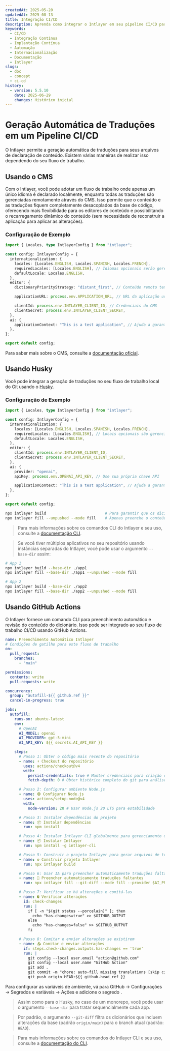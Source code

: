 ```yaml
---
createdAt: 2025-05-20
updatedAt: 2025-08-13
title: Integração CI/CD
description: Aprenda como integrar o Intlayer em seu pipeline CI/CD para gerenciamento e implantação automatizados de conteúdo.
keywords:
  - CI/CD
  - Integração Contínua
  - Implantação Contínua
  - Automação
  - Internacionalização
  - Documentação
  - Intlayer
slugs:
  - doc
  - concept
  - ci-cd
history:
  - version: 5.5.10
    date: 2025-06-29
    changes: Histórico inicial
---
```


# Geração Automática de Traduções em um Pipeline CI/CD

O Intlayer permite a geração automática de traduções para seus arquivos de declaração de conteúdo. Existem várias maneiras de realizar isso dependendo do seu fluxo de trabalho.

## Usando o CMS

Com o Intlayer, você pode adotar um fluxo de trabalho onde apenas um único idioma é declarado localmente, enquanto todas as traduções são gerenciadas remotamente através do CMS. Isso permite que o conteúdo e as traduções fiquem completamente desacoplados da base de código, oferecendo mais flexibilidade para os editores de conteúdo e possibilitando o recarregamento dinâmico do conteúdo (sem necessidade de reconstruir a aplicação para aplicar as alterações).

### Configuração de Exemplo

```ts fileName="intlayer.config.ts"
import { Locales, type IntlayerConfig } from "intlayer";

const config: IntlayerConfig = {
  internationalization: {
    locales: [Locales.ENGLISH, Locales.SPANISH, Locales.FRENCH],
    requiredLocales: [Locales.ENGLISH], // Idiomas opcionais serão gerenciados remotamente
    defaultLocale: Locales.ENGLISH,
  },
  editor: {
    dictionaryPriorityStrategy: "distant_first", // Conteúdo remoto tem prioridade

    applicationURL: process.env.APPLICATION_URL, // URL da aplicação usada pelo CMS

    clientId: process.env.INTLAYER_CLIENT_ID, // Credenciais do CMS
    clientSecret: process.env.INTLAYER_CLIENT_SECRET,
  },
  ai: {
    applicationContext: "This is a test application", // Ajuda a garantir a geração consistente de traduções
  },
};

export default config;
```

Para saber mais sobre o CMS, consulte a [documentação oficial](https://github.com/aymericzip/intlayer/blob/main/docs/docs/pt/intlayer_CMS.md).

## Usando Husky

Você pode integrar a geração de traduções no seu fluxo de trabalho local do Git usando o [Husky](https://typicode.github.io/husky/).

### Configuração de Exemplo

```ts fileName="intlayer.config.ts"
import { Locales, type IntlayerConfig } from "intlayer";

const config: IntlayerConfig = {
  internationalization: {
    locales: [Locales.ENGLISH, Locales.SPANISH, Locales.FRENCH],
    requiredLocales: [Locales.ENGLISH], // Locais opcionais são gerenciados remotamente
    defaultLocale: Locales.ENGLISH,
  },
  editor: {
    clientId: process.env.INTLAYER_CLIENT_ID,
    clientSecret: process.env.INTLAYER_CLIENT_SECRET,
  },
  ai: {
    provider: "openai",
    apiKey: process.env.OPENAI_API_KEY, // Use sua própria chave API

    applicationContext: "This is a test application", // Ajuda a garantir a geração consistente de traduções
  },
};

export default config;
```

```bash fileName=".husky/pre-push"
npx intlayer build                          # Para garantir que os dicionários estejam atualizados
npx intlayer fill --unpushed --mode fill    # Apenas preenche o conteúdo faltante, não atualiza os existentes
```

> Para mais informações sobre os comandos CLI do Intlayer e seu uso, consulte a [documentação CLI](https://github.com/aymericzip/intlayer/blob/main/docs/docs/pt/intlayer_cli.md).

> Se você tiver múltiplos aplicativos no seu repositório usando instâncias separadas do Intlayer, você pode usar o argumento `--base-dir` assim:

```bash fileName=".husky/pre-push"
# App 1
npx intlayer build --base-dir ./app1
npx intlayer fill --base-dir ./app1 --unpushed --mode fill

# App 2
npx intlayer build --base-dir ./app2
npx intlayer fill --base-dir ./app2 --unpushed --mode fill
```

## Usando GitHub Actions

O Intlayer fornece um comando CLI para preenchimento automático e revisão do conteúdo do dicionário. Isso pode ser integrado ao seu fluxo de trabalho CI/CD usando GitHub Actions.

```yaml fileName=".github/workflows/intlayer-translate.yml"
name: Preenchimento Automático Intlayer
# Condições de gatilho para este fluxo de trabalho
on:
  pull_request:
    branches:
      - "main"

permissions:
  contents: write
  pull-requests: write

concurrency:
  group: "autofill-${{ github.ref }}"
  cancel-in-progress: true

jobs:
  autofill:
    runs-on: ubuntu-latest
    env:
      # OpenAI
      AI_MODEL: openai
      AI_PROVIDER: gpt-5-mini
      AI_API_KEY: ${{ secrets.AI_API_KEY }}

    steps:
      # Passo 1: Obter o código mais recente do repositório
      - name: ⬇️ Checkout do repositório
        uses: actions/checkout@v4
        with:
          persist-credentials: true # Manter credenciais para criação de PRs
          fetch-depth: 0 # Obter histórico completo do git para análise de diferenças

      # Passo 2: Configurar ambiente Node.js
      - name: 🟢 Configurar Node.js
        uses: actions/setup-node@v4
        with:
          node-version: 20 # Usar Node.js 20 LTS para estabilidade

      # Passo 3: Instalar dependências do projeto
      - name: 📦 Instalar dependências
        run: npm install

      # Passo 4: Instalar Intlayer CLI globalmente para gerenciamento de traduções
      - name: 📦 Instalar Intlayer
        run: npm install -g intlayer-cli

      # Passo 5: Construir o projeto Intlayer para gerar arquivos de tradução
      - name: ⚙️ Construir projeto Intlayer
        run: npx intlayer build

      # Passo 6: Usar IA para preencher automaticamente traduções faltantes
      - name: 🤖 Preencher automaticamente traduções faltantes
        run: npx intlayer fill --git-diff --mode fill --provider $AI_PROVIDER --model $AI_MODEL --api-key $AI_API_KEY

      # Passo 7: Verificar se há alterações e comitá-las
      - name: � Verificar alterações
        id: check-changes
        run: |
          if [ -n "$(git status --porcelain)" ]; then
            echo "has-changes=true" >> $GITHUB_OUTPUT
          else
            echo "has-changes=false" >> $GITHUB_OUTPUT
          fi

      # Passo 8: Comitar e enviar alterações se existirem
      - name: 📤 Comitar e enviar alterações
        if: steps.check-changes.outputs.has-changes == 'true'
        run: |
          git config --local user.email "action@github.com"
          git config --local user.name "GitHub Action"
          git add .
          git commit -m "chore: auto-fill missing translations [skip ci]"
          git push origin HEAD:${{ github.head_ref }}
```

Para configurar as variáveis de ambiente, vá para GitHub → Configurações → Segredos e variáveis → Ações e adicione o segredo .

> Assim como para o Husky, no caso de um monorepo, você pode usar o argumento `--base-dir` para tratar sequencialmente cada app.

> Por padrão, o argumento `--git-diff` filtra os dicionários que incluem alterações da base (padrão `origin/main`) para o branch atual (padrão: `HEAD`).

> Para mais informações sobre os comandos do Intlayer CLI e seu uso, consulte a [documentação do CLI](https://github.com/aymericzip/intlayer/blob/main/docs/docs/pt/intlayer_cli.md).
